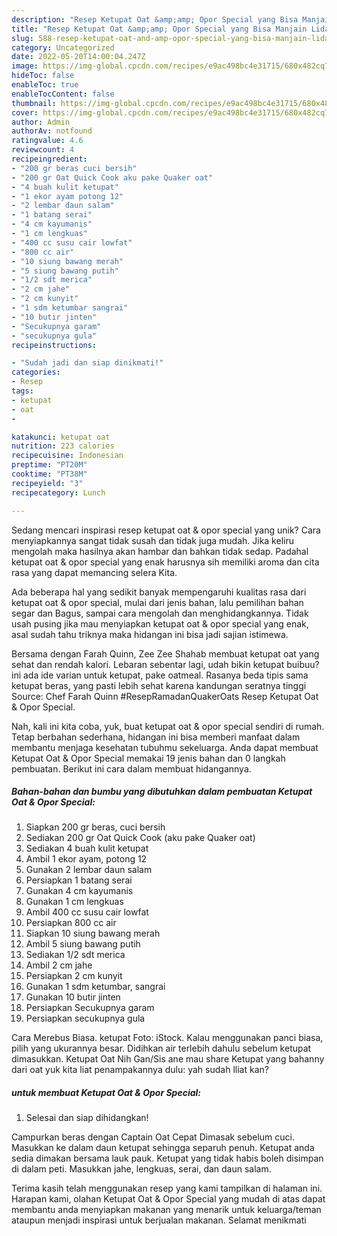 ```yaml
---
description: "Resep Ketupat Oat &amp;amp; Opor Special yang Bisa Manjain Lidah"
title: "Resep Ketupat Oat &amp;amp; Opor Special yang Bisa Manjain Lidah"
slug: 588-resep-ketupat-oat-and-amp-opor-special-yang-bisa-manjain-lidah
category: Uncategorized
date: 2022-05-20T14:00:04.247Z
image: https://img-global.cpcdn.com/recipes/e9ac498bc4e31715/680x482cq70/ketupat-oat-opor-special-foto-resep-utama.jpg
hideToc: false
enableToc: true
enableTocContent: false
thumbnail: https://img-global.cpcdn.com/recipes/e9ac498bc4e31715/680x482cq70/ketupat-oat-opor-special-foto-resep-utama.jpg
cover: https://img-global.cpcdn.com/recipes/e9ac498bc4e31715/680x482cq70/ketupat-oat-opor-special-foto-resep-utama.jpg
author: Admin
authorAv: notfound
ratingvalue: 4.6
reviewcount: 4
recipeingredient:
- "200 gr beras cuci bersih"
- "200 gr Oat Quick Cook aku pake Quaker oat"
- "4 buah kulit ketupat"
- "1 ekor ayam potong 12"
- "2 lembar daun salam"
- "1 batang serai"
- "4 cm kayumanis"
- "1 cm lengkuas"
- "400 cc susu cair lowfat"
- "800 cc air"
- "10 siung bawang merah"
- "5 siung bawang putih"
- "1/2 sdt merica"
- "2 cm jahe"
- "2 cm kunyit"
- "1 sdm ketumbar sangrai"
- "10 butir jinten"
- "Secukupnya garam"
- "secukupnya gula"
recipeinstructions:

- "Sudah jadi dan siap dinikmati!"
categories:
- Resep
tags:
- ketupat
- oat
- 

katakunci: ketupat oat  
nutrition: 223 calories
recipecuisine: Indonesian
preptime: "PT20M"
cooktime: "PT38M"
recipeyield: "3"
recipecategory: Lunch

---
```





Sedang mencari inspirasi resep ketupat oat &amp; opor special yang unik? Cara menyiapkannya sangat tidak susah dan tidak juga mudah. Jika keliru mengolah maka hasilnya akan hambar dan bahkan tidak sedap. Padahal ketupat oat &amp; opor special yang enak harusnya sih memiliki aroma dan cita rasa yang dapat memancing selera Kita.





Ada beberapa hal yang sedikit banyak mempengaruhi kualitas rasa dari ketupat oat &amp; opor special, mulai dari jenis bahan, lalu pemilihan bahan segar dan Bagus, sampai cara mengolah dan menghidangkannya. Tidak usah pusing jika mau menyiapkan ketupat oat &amp; opor special yang enak,      asal sudah tahu triknya maka hidangan ini bisa jadi sajian istimewa.














Bersama dengan Farah Quinn, Zee Zee Shahab membuat ketupat oat yang sehat dan rendah kalori. Lebaran sebentar lagi, udah bikin ketupat buibuu? ini ada ide varian untuk ketupat, pake oatmeal. Rasanya beda tipis sama ketupat beras, yang pasti lebih sehat karena kandungan seratnya tinggi Source: Chef Farah Quinn #ResepRamadanQuakerOats Resep Ketupat Oat &amp; Opor Special.






Nah, kali ini kita coba, yuk, buat ketupat oat &amp; opor special sendiri di rumah. Tetap berbahan sederhana, hidangan ini bisa memberi manfaat dalam membantu menjaga kesehatan tubuhmu sekeluarga. Anda dapat membuat Ketupat Oat &amp; Opor Special memakai 19 jenis bahan dan 0 langkah pembuatan. Berikut ini cara dalam membuat hidangannya.

<!--inarticleads1-->

##### Bahan-bahan dan bumbu yang dibutuhkan dalam pembuatan Ketupat Oat &amp; Opor Special:

1. Siapkan 200 gr beras, cuci bersih
1. Sediakan 200 gr Oat Quick Cook (aku pake Quaker oat)
1. Sediakan 4 buah kulit ketupat
1. Ambil 1 ekor ayam, potong 12
1. Gunakan 2 lembar daun salam
1. Persiapkan 1 batang serai
1. Gunakan 4 cm kayumanis
1. Gunakan 1 cm lengkuas
1. Ambil 400 cc susu cair lowfat
1. Persiapkan 800 cc air
1. Siapkan 10 siung bawang merah
1. Ambil 5 siung bawang putih
1. Sediakan 1/2 sdt merica
1. Ambil 2 cm jahe
1. Persiapkan 2 cm kunyit
1. Gunakan 1 sdm ketumbar, sangrai
1. Gunakan 10 butir jinten
1. Persiapkan Secukupnya garam
1. Persiapkan secukupnya gula


Cara Merebus Biasa. ketupat Foto: iStock. Kalau menggunakan panci biasa, pilih yang ukurannya besar. Didihkan air terlebih dahulu sebelum ketupat dimasukkan. Ketupat Oat Nih Gan/Sis ane mau share Ketupat yang bahanny dari oat yuk kita liat penampakannya dulu: yah sudah lliat kan? 

<!--inarticleads2-->

#####  untuk membuat Ketupat Oat &amp; Opor Special:


1. Selesai dan siap dihidangkan!

Campurkan beras dengan Captain Oat Cepat Dimasak sebelum cuci. Masukkan ke dalam daun ketupat sehingga separuh penuh. Ketupat anda sedia dimakan bersama lauk pauk. Ketupat yang tidak habis boleh disimpan di dalam peti. Masukkan jahe, lengkuas, serai, dan daun salam. 

Terima kasih telah menggunakan resep yang kami tampilkan di halaman ini. Harapan kami, olahan Ketupat Oat &amp; Opor Special yang mudah di atas dapat membantu anda menyiapkan makanan yang menarik untuk keluarga/teman ataupun menjadi inspirasi untuk berjualan makanan. Selamat menikmati
